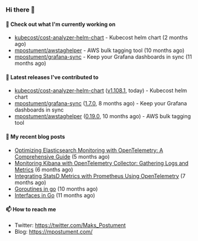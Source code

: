 ### Hi there 👋

#### 👷 Check out what I'm currently working on

- [kubecost/cost-analyzer-helm-chart](https://github.com/kubecost/cost-analyzer-helm-chart) - Kubecost helm chart (2 months ago)
- [mpostument/awstaghelper](https://github.com/mpostument/awstaghelper) - AWS bulk tagging tool (10 months ago)
- [mpostument/grafana-sync](https://github.com/mpostument/grafana-sync) - Keep your Grafana dashboards in sync (11 months ago)

#### 🔭 Latest releases I've contributed to

- [kubecost/cost-analyzer-helm-chart](https://github.com/kubecost/cost-analyzer-helm-chart) ([v1.108.1](https://github.com/kubecost/cost-analyzer-helm-chart/releases/tag/v1.108.1), today) - Kubecost helm chart
- [mpostument/grafana-sync](https://github.com/mpostument/grafana-sync) ([1.7.0](https://github.com/mpostument/grafana-sync/releases/tag/1.7.0), 8 months ago) - Keep your Grafana dashboards in sync
- [mpostument/awstaghelper](https://github.com/mpostument/awstaghelper) ([0.19.0](https://github.com/mpostument/awstaghelper/releases/tag/0.19.0), 10 months ago) - AWS bulk tagging tool

#### 📜 My recent blog posts

- [Optimizing Elasticsearch Monitoring with OpenTelemetry: A Comprehensive Guide](https://mpostument.com/posts/programming/observability/otel-elasticsearch/) (5 months ago)
- [Monitoring Kibana with OpenTelemetry Collector: Gathering Logs and Metrics](https://mpostument.com/posts/programming/observability/otel-kibana/) (6 months ago)
- [Integrating StatsD Metrics with Prometheus Using OpenTelemetry](https://mpostument.com/posts/programming/observability/otel-statsd/) (7 months ago)
- [Goroutines in go](https://mpostument.com/posts/programming/golang/basics/go-routines/) (10 months ago)
- [Interfaces in Go](https://mpostument.com/posts/programming/golang/basics/go-interfaces/) (11 months ago)

#### 📫 How to reach me

- Twitter: https://twitter.com/Maks_Postument
- Blog: https://mpostument.com/
